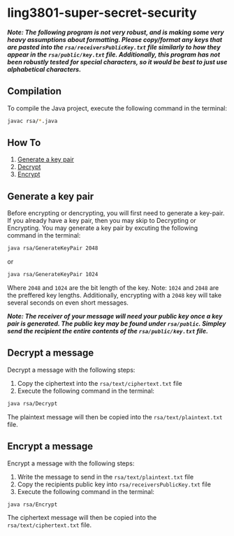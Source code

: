 # ling3801-super-secret-security

***Note: The following program is not very robust, and is making some very heavy assumptions about formatting.  Please copy/format any keys that are pasted into the `rsa/receiversPublicKey.txt` file similarly to how they appear in the `rsa/public/key.txt` file.  Additionally, this program has not been robustly tested for special characters, so it would be best to just use alphabetical characters.***

## Compilation

To compile the Java project, execute the following command in the terminal:

~~~bash
javac rsa/*.java
~~~

## How To

1. [Generate a key pair](#generate-a-key-pair)
2. [Decrypt](#decrypt-a-message)
3. [Encrypt](#encrypt-a-message)

## Generate a key pair

Before encrypting or dencrypting, you will first need to generate a key-pair.  If you already have a key pair, then you may skip to Decrypting or Encrypting. You may generate a key pair by excuting the following command in the terminal:

~~~bash
java rsa/GenerateKeyPair 2048
~~~

or

~~~bash
java rsa/GenerateKeyPair 1024
~~~

Where `2048` and `1024` are the bit length of the key.  Note: `1024` and `2048` are the preffered key lengths.  Additionally, encrypting with a `2048` key will take several seconds on even short messages.

***Note: The receiver of your message will need your public key once a key pair is generated.  The public key may be found under `rsa/public`.  Simpley send the recipient the entire contents of the `rsa/public/key.txt` file.***

## Decrypt a message

Decrypt a message with the following steps:

1. Copy the ciphertext into the `rsa/text/ciphertext.txt` file
2. Execute the following command in the terminal:

~~~bash
java rsa/Decrypt
~~~

The plaintext message will then be copied into the `rsa/text/plaintext.txt` file.

## Encrypt a message

Encrypt a message with the following steps:

1. Write the message to send in the `rsa/text/plaintext.txt` file
2. Copy the recipients public key into `rsa/receiversPublicKey.txt` file
3. Execute the following command in the terminal:

~~~bash
java rsa/Encrypt
~~~

The ciphertext message will then be copied into the `rsa/text/ciphertext.txt` file.
